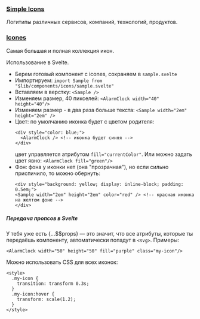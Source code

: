 ### [Simple Icons](https://simpleicons.org/)

Логитипы различных сервисов, компаний, технологий, продуктов.

### [Icones](https://icones.js.org/)

Самая большая и полная коллекция икон.

Использование в Svelte.

- Берем готовый компонент с icones, сохраняем в `sample.svelte`
- Импортируем: `import Sample from "$lib/components/icons/sample.svelte"`
- Вставляем в верстку: `<Sample />`
- Изменяем размер, 40 пикселей: `<AlarmClock width="40" height="40"/> `
- Изменяем размер - в два раза больше текста: `<Sample width="2em" height="2em" />`
- Цвет: по умолчанию иконка будет с цветом родителя:
  ```
  <div style="color: blue;">
    <AlarmClock /> <!-- иконка будет синяя -->
  </div>
  ```
  цвет управляется атрибутом `fill="currentColor"`. Или можно задать цвет явно: `<AlarmClock fill="green"/>`
- Фон: фона у иконки нет (она "прозрачная"), но если сильно приспичило, то можно обернуть:
  ```
  <div style="background: yellow; display: inline-block; padding: 0.5em;">
  <Sample width="2em" height="2em" color="red" /> <!-- красная иконка на желтом фоне -->
  </div>
  ```

##### Передача пропсов в Svelte
У тебя уже есть {...$$props} — это значит, что все атрибуты, которые ты передаёшь компоненту, автоматически попадут в `<svg>`.
Примеры:

    <AlarmClock width="50" height="50" fill="purple" class="my-icon"/>

Можно использовать CSS для всех иконок:
```
<style>
  .my-icon {
    transition: transform 0.3s;
  }
  .my-icon:hover {
    transform: scale(1.2);
  }
</style>
```
